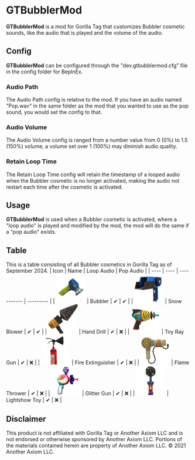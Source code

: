 # GTBubblerMod

**GTBubblerMod** is a mod for Gorilla Tag that customizes Bubbler cosmetic sounds, like the audio that is played and the volume of the audio.

## Config

**GTBubblerMod** can be configured through the "dev.gtbubblermod.cfg" file in the config folder for BepInEx.

### Audio Path

The Audio Path config is relative to the mod. If you have an audio named "Pop.wav" in the same folder as the mod that you wanted to use as the pop sound, you would set the config to that.

### Audio Volume

The Audio Volume config is ranged from a number value from 0 (0%) to 1.5 (150%) volume, a volume set over 1 (100%) may diminish audio quality.

### Retain Loop Time

The Retain Loop Time config will retain the timestamp of a looped audio when the Bubbler cosmetic is no longer activated, making the audio not restart each time after the cosmetic is activated.

## Usage

**GTBubblerMod** is used when a Bubbler cosmetic is activated, where a "loop audio" is played and modified by the mod, the mod will do the same if a "pop audio" exists.

## Table
This is a table consisting of all Bubbler cosmetics in Gorilla Tag as of September 2024.
| Icon | Name | Loop Audio  | Pop Audio |
| ---- | ---- | ----------- | --------- |
| <img src="https://github.com/developer9998/GTBubblerMod/blob/main/CosmeticSprites/bubbler.png" width=80px height=auto> | Bubbler | ✔ | ✔ |
| <img src="https://github.com/developer9998/GTBubblerMod/blob/main/CosmeticSprites/SnowBlowerSprite.png" width=80px height=auto> | Snow Blower | ✔ | ✔ |
| <img src="https://github.com/developer9998/GTBubblerMod/blob/main/CosmeticSprites/DrillSprite.png" width=80px height=auto> | Hand Drill | ✔ | ❌ |
| <img src="https://github.com/developer9998/GTBubblerMod/blob/main/CosmeticSprites/RayGunToySprite.png" width=80px height=auto> | Toy Ray Gun | ✔ | ❌ |
| <img src="https://github.com/developer9998/GTBubblerMod/blob/main/CosmeticSprites/FireExtinguisherSprite.png" width=80px height=auto> | Fire Extinguisher | ✔ | ❌ |
| <img src="https://github.com/developer9998/GTBubblerMod/blob/main/CosmeticSprites/FlameThrowerSprite.png" width=80px height=auto> | Flame Thrower | ✔ | ❌ |
| <img src="https://github.com/developer9998/GTBubblerMod/blob/main/CosmeticSprites/GunGlitterSprite.png" width=80px height=auto> | Glitter Gun | ✔ | ❌ |
| <img src="https://github.com/developer9998/GTBubblerMod/blob/main/CosmeticSprites/LightShowToySprite.png" width=80px height=auto> | Lightshow Toy | ✔ | ❌ |

## Disclaimer
This product is not affiliated with Gorilla Tag or Another Axiom LLC and is not endorsed or otherwise sponsored by Another Axiom LLC. Portions of the materials contained herein are property of Another Axiom LLC. © 2021 Another Axiom LLC.
